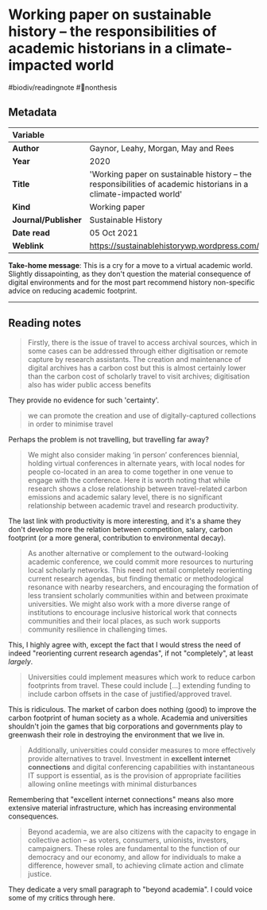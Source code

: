 # Working paper on sustainable history – the responsibilities of academic historians in a climate-impacted world
#biodiv/readingnote #🚫nonthesis 


## Metadata

|   Variable     |  |
|:--------------|:-----------|
| **Author**			| Gaynor, Leahy, Morgan, May and Rees     | 
| **Year**				| 		2020	 | 
| **Title**				| 	'Working paper on sustainable history – the responsibilities of academic historians in a climate-impacted world'		 | 
| **Kind**				| Working paper	 | 
| **Journal/Publisher**				| 	Sustainable History		 | 
| **Date read**				| 	05 Oct 2021	 | 
| **Weblink**				| 	https://sustainablehistorywp.wordpress.com/)		 | 

**Take-home message**: This is a cry for a move to a virtual academic world. Slightly dissapointing, as they don't question the material consequence of digital environments and for the most part recommend history non-specific advice on reducing academic footprint. 

---

## Reading notes
> Firstly, there is the issue of travel to access archival sources, which in some cases can be addressed through either digitisation or remote capture by research assistants. The creation and maintenance of digital archives has a carbon cost but this is almost certainly lower than the carbon cost of scholarly travel to visit archives; digitisation also has wider public access benefits

They provide no evidence for such 'certainty'.

> we can promote the creation and use of digitally-captured collections in order to minimise travel

Perhaps the problem is not travelling, but travelling far away?

> We might also consider making ‘in person’ conferences biennial, holding virtual conferences in alternate years, with local nodes for people co-located in an area to come together in one venue to engage with the conference. Here it is worth noting that while research shows a close relationship between travel-related carbon emissions and academic salary level, there is no significant relationship between academic travel and research productivity.

The last link with productivity is more interesting, and it's a shame they don't develop more the relation between competition, salary, carbon footprint (or a more general, contribution to environmental decay).

> As another alternative or complement to the outward-looking academic conference, we could commit more resources to nurturing local scholarly networks. This need not entail completely reorienting current research agendas, but finding thematic or methodological resonance with nearby researchers, and encouraging the formation of less transient scholarly communities within and between proximate universities. We might also work with a more diverse range of institutions to encourage inclusive historical work that connects communities and their local places, as such work supports community resilience in challenging times.

This, I highly agree with, except the fact that I would stress the need of indeed "reorienting current research agendas", if not "completely", at least *largely*.

> Universities could implement measures which work to reduce carbon footprints from travel. These could include [...] extending funding to include carbon offsets in the case of justified/approved travel.

This is ridiculous. The market of carbon does nothing (good) to improve the carbon footprint of human society as a whole. Academia and universities shouldn't join the games that big corporations and governments play to greenwash their role in destroying the environment that we live in. 

> Additionally, universities could consider measures to more effectively provide alternatives to travel. Investment in **excellent internet connections** and digital conferencing capabilities with instantaneous IT support is essential, as is the provision of appropriate facilities allowing online meetings with minimal disturbances

Remembering that "excellent internet connections" means also more extensive material infrastructure, which has increasing environmental consequences. 

> Beyond academia, we are also citizens with the capacity to engage in collective action – as voters, consumers, unionists, investors, campaigners. These roles are fundamental to the function of our democracy and our economy, and allow for individuals to make a difference, however small, to achieving climate action and climate justice.

They dedicate a very small paragraph to "beyond academia". I could voice some of my critics through here. 